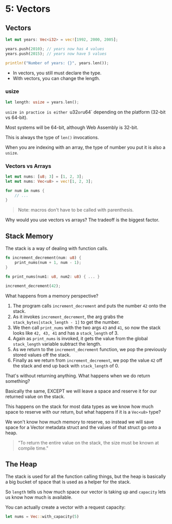 # 5: Vectors

## Vectors

```rs
let mut years: Vec<i32> = vec![1992, 2000, 2005];

years.push(2010); // years now has 4 values
years.push(2015); // years now have 5 values

println!("Number of years: {}", years.len());
```

- In vectors, you still must declare the type.
- With vectors, you can change the length.

### usize

```rs
let length: usize = years.len();
```

`usize in practice is either `u32`or`u64` depending on the platform (32-bit vs 64-bit).

Most systems will be 64-bit, although Web Assembly is 32-bit.

This is always the type of `len()` invocations.

When you are indexing with an array, the type of number you put it is also a `usize`.

### Vectors vs Arrays

```rs
let mut nums: [u8; 3] = [1, 2, 3];
let mut nums: Vec<u8> = vec![1, 2, 3];

for num in nums {
	// ...
}
```

> Note: macros don't have to be called with parenthesis.

Why would you use vectors vs arrays? The tradeoff is the biggest factor.

## Stack Memory

The stack is a way of dealing with function calls.

```rs
fn increment_decrement(num: u8) {
	print_nums(num + 1, num - 1);
}

fn print_nums(num1: u8, num2: u8) { ... }

increment_decrement(42);
```

What happens from a memory perspective?

1. The program calls `increment_decrement` and puts the number `42` onto the stack.
2. As it invokes `increment_decrement`, the arg grabs the `stack_bytes[stack_length - 1]` to get the number.
3. We then call `print_nums` with the two args `43` and `41`, so now the stack looks like `42, 43, 41` and has a `stack_length` of 3.
4. Again as `print_nums` is invoked, it gets the value from the global `stack_length` variable subtract the length.
5. As we return to the `increment_decrement` function, we pop the previously stored values off the stack.
6. Finally as we return from `increment_decrement`, we pop the value `42` off the stack and end up back with `stack_length` of 0.

That's without returning anything. What happens when we do return something?

Basically the same, EXCEPT we will leave a space and reserve it for our returned value on the stack.

This happens on the stack for most data types as we know how much space to reserve with our return, but what happens if it is a `Vec<u8>` type?

We won't know how much memory to reserve, so instead we will save space for a Vector metadata struct and the values of that struct go onto a heap.

> "To return the entire value on the stack, the size must be known at compile time."

## The Heap

The stack is used for all the function calling things, but the heap is basically a big bucket of space that is used as a helper for the stack.

So `length` tells us how much space our vector is taking up and `capacity` lets us know how much is available.

You can actually create a vector with a request capacity:

```rs
let nums = Vec::with_capacity(5)
```
